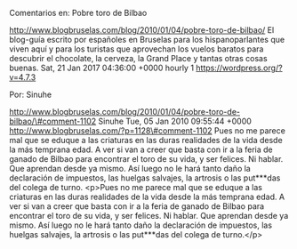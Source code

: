 Comentarios en: Pobre toro de Bilbao

http://www.blogbruselas.com/blog/2010/01/04/pobre-toro-de-bilbao/ El
blog-guía escrito por españoles en Bruselas para los hispanoparlantes
que viven aquí y para los turistas que aprovechan los vuelos baratos
para descubrir el chocolate, la cerveza, la Grand Place y tantas otras
cosas buenas. Sat, 21 Jan 2017 04:36:00 +0000 hourly 1
https://wordpress.org/?v=4.7.3

Por: Sinuhe

http://www.blogbruselas.com/blog/2010/01/04/pobre-toro-de-bilbao/\#comment-1102
Sinuhe Tue, 05 Jan 2010 09:55:44 +0000
http://www.blogbruselas.com/?p=1128\#comment-1102 Pues no me parece mal
que se eduque a las criaturas en las duras realidades de la vida desde
la más temprana edad. A ver si van a creer que basta con ir a la feria
de ganado de Bilbao para encontrar el toro de su vida, y ser felices. Ni
hablar. Que aprendan desde ya mismo. Así luego no le hará tanto daño la
declaración de impuestos, las huelgas salvajes, la artrosis o las
put\*\*\*das del colega de turno. \<p\>Pues no me parece mal que se
eduque a las criaturas en las duras realidades de la vida desde la más
temprana edad. A ver si van a creer que basta con ir a la feria de
ganado de Bilbao para encontrar el toro de su vida, y ser felices. Ni
hablar. Que aprendan desde ya mismo. Así luego no le hará tanto daño la
declaración de impuestos, las huelgas salvajes, la artrosis o las
put\*\*\*das del colega de turno.\</p\>
